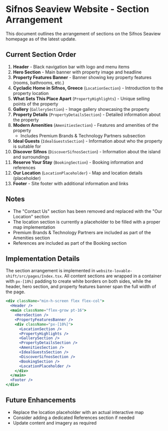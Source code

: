 # Sifnos Seaview Website - Section Arrangement

This document outlines the arrangement of sections on the Sifnos Seaview homepage as of the latest update.

## Current Section Order

1. **Header** - Black navigation bar with logo and menu items
2. **Hero Section** - Main banner with property image and headline
3. **Property Features Banner** - Banner showing key property features (rooms, bathrooms, etc.)
4. **Cycladic Home in Sifnos, Greece** (`LocationSection`) - Introduction to the property location
5. **What Sets This Place Apart** (`PropertyHighlights`) - Unique selling points of the property
6. **Gallery** (`GallerySection`) - Image gallery showcasing the property
7. **Property Details** (`PropertyDetailsSection`) - Detailed information about the property
8. **Modern Amenities** (`AmenitiesSection`) - Features and amenities of the property
   - Includes Premium Brands & Technology Partners subsection
9. **Ideal Guests** (`IdealGuestsSection`) - Information about who the property is suitable for
10. **Discover Sifnos** (`DiscoverSifnosSection`) - Information about the island and surroundings
11. **Reserve Your Stay** (`BookingSection`) - Booking information and references
12. **Our Location** (`LocationPlaceholder`) - Map and location details (placeholder)
13. **Footer** - Site footer with additional information and links

## Notes

- The "Contact Us" section has been removed and replaced with the "Our Location" section
- The location section is currently a placeholder to be filled with a proper map implementation
- Premium Brands & Technology Partners are included as part of the Amenities section
- References are included as part of the Booking section

## Implementation Details

The section arrangement is implemented in `website-lovable-shift/src/pages/Index.tsx`. All content sections are wrapped in a container with `px-[10%]` padding to create white borders on both sides, while the header, hero section, and property features banner span the full width of the page.

```jsx
<div className="min-h-screen flex flex-col">
  <Header />
  <main className="flex-grow pt-16">
    <HeroSection />
    <PropertyFeaturesBanner />
    <div className="px-[10%]">
      <LocationSection />
      <PropertyHighlights />
      <GallerySection />
      <PropertyDetailsSection />
      <AmenitiesSection />
      <IdealGuestsSection />
      <DiscoverSifnosSection />
      <BookingSection />
      <LocationPlaceholder />
    </div>
  </main>
  <Footer />
</div>
```

## Future Enhancements

- Replace the location placeholder with an actual interactive map
- Consider adding a dedicated References section if needed
- Update content and imagery as required 